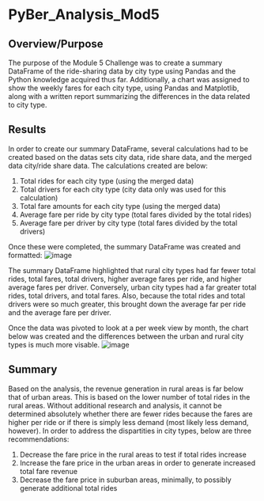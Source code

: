 # PyBer_Analysis_Mod5

## Overview/Purpose
The purpose of the Module 5 Challenge was to create a summary DataFrame of the ride-sharing data by city type using Pandas and the Python knowledge acquired thus far.  Additionally, a chart was assigned to show the weekly fares for each city type, using Pandas and Matplotlib, along with a written report summarizing the differences in the data related to city type.    

 
## Results 
In order to create our summary DataFrame, several calculations had to be created based on the datas sets city data, ride share data, and the merged data city/ride share data.  The calculations created are below:

  1.  Total rides for each city type (using the merged data)
  2.  Total drivers for each city type (city data only was used for this calculation)
  3.  Total fare amounts for each city type (using the merged data)
  4.  Average fare per ride by city type (total fares divided by the total rides)
  5.  Average fare per driver by city type (total fares divided by the total drivers)

Once these were completed, the summary DataFrame was created and formatted:
![image](https://user-images.githubusercontent.com/90434559/138618929-b3770d6d-6a9e-498b-a9c6-cc2d112ed70f.png)

The summary DataFrame highlighted that rural city types had far fewer total rides, total fares, total drivers, higher average fares per ride, and higher average fares per driver.  Conversely, urban city types had a far greater total rides, total drivers, and total fares.  Also, because the total rides and total drivers were so much greater, this brought down the average far per ride and the average fare per driver.  

Once the data was pivoted to look at a per week view by month, the chart below was created and the differences between the urban and rural city types is much more visable.
![image](https://user-images.githubusercontent.com/90434559/138619193-c9d4dc3f-2ebc-4118-8bdc-46fff270e585.png)


## Summary
Based on the analysis, the revenue generation in rural areas is far below that of urban areas.  This is based on the lower number of total rides in the rural areas.  Without additional research and analysis, it cannot be determined absolutely whether there are fewer rides because the fares are higher per ride or if there is simply less demand (most likely less demand, however).  In order to address the dispartities in city types, below are three recommendations:
  1.  Decrease the fare price in the rural areas to test if total rides increase
  2.  Increase the fare price in the urban areas in order to generate increased total fare revenue
  3.  Decrease the fare price in suburban areas, minimally, to possibly generate additional total rides



